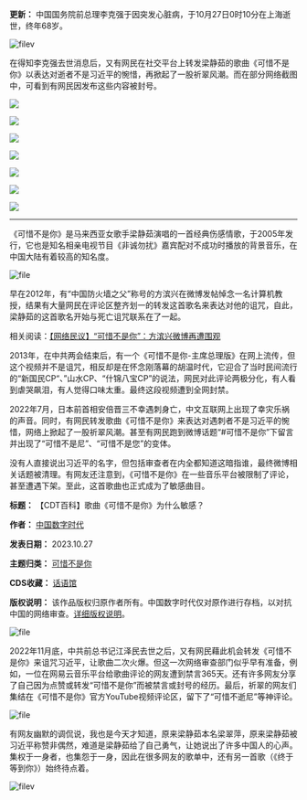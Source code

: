 **更新：** 中国国务院前总理李克强于因突发心脏病，于10月27日0时10分在上海逝世，终年68岁。


![filev](https://chinadigitaltimes.net/chinese/files/2023/10/image-1698389541203.png)


在得知李克强去世消息后，又有网民在社交平台上转发梁静茹的歌曲《可惜不是你》以表达对逝者不是习近平的惋惜，再掀起了一股祈翠风潮。而在部分网络截图中，可看到有网民因发布这些内容被封号。










![]( "可惜不是你分享")









![]( "可惜不是你分享2")









![]( "可惜不是你分享3")









![]( "可惜不是你分享4")









![]( "可惜不是你分享5")









![]( "可惜不是你分享6")









![]( "可惜不是你分享7")










---



《可惜不是你》是马来西亚女歌手梁静茹演唱的一首经典伤感情歌，于2005年发行，它也是知名相亲电视节目《非诚勿扰》嘉宾配对不成功时播放的背景音乐，在中国大陆有着较高的知名度。


![file](https://chinadigitaltimes.net/chinese/files/2023/10/image-1698389592726.png)


早在2012年，有“中国防火墙之父”称号的方滨兴在微博发帖悼念一名计算机教授，结果有大量网民在评论区整齐划一的转发这首歌名来表达对他的诅咒，自此，梁静茹的这首歌名开始与死亡诅咒联系在了一起。


相关阅读：[【网络民议】“可惜不是你”：方滨兴微博再遭围观](https://chinadigitaltimes.net/chinese/237916.html "【网络民议】“可惜不是你”：方滨兴微博再遭围观")


2013年，在中共两会结束后，有一个《可惜不是你-主席总理版》在网上流传，但这个视频并不是诅咒，相反却是在怀念刚落幕的胡温时代，它迎合了当时民间流行的“新国民CP“、”山水CP、“什锦八宝CP”的说法，网民对此评论两极分化，有人看到虐哭飙泪，有人觉得口味太重。最终这段视频遭到全网封禁。



2022年7月，日本前首相安倍晋三不幸遇刺身亡，中文互联网上出现了幸灾乐祸的声音。同时，有网民转发歌曲《可惜不是你》来表达对遇刺者不是习近平的惋惜，网络上掀起了一股祈翠风潮。甚至有网民跑到微博话题“#可惜不是你”下留言并出现了“可惜不是尼”、“可惜不是您”的变体。



没有人直接说出习近平的名字，但包括审查者在内全都知道这暗指谁，最终微博相关话题被清理。有网友还注意到，《可惜不是你》在一些音乐平台被限制了评论，甚至遭遇下架。至此，这首歌曲也正式成为了敏感曲目。




**标题：** 【CDT百科】歌曲《可惜不是你》为什么敏感？  

**作者：** [中国数字时代](https://chinadigitaltimes.net/space/中国数字时代)  

**发表日期：** 2023.10.27  

**主题归类：** [可惜不是你](https://chinadigitaltimes.net/space/可惜不是你)  

**CDS收藏：** [话语馆](https://chinadigitaltimes.net/space/%E8%AF%9D%E8%AF%AD%E9%A6%86)  

**版权说明：** 该作品版权归原作者所有。中国数字时代仅对原作进行存档，以对抗中国的网络审查。[详细版权说明](https://chinadigitaltimes.net/chinese/copyright)。


![file](https://chinadigitaltimes.net/chinese/files/2023/10/image-1698391125756.png)


2022年11月底，中共前总书记江泽民去世之后，又有网民藉此机会转发《可惜不是你》来诅咒习近平，让歌曲二次火爆。但这一次网络审查部门似乎早有准备，例如，一位在网易云音乐平台给歌曲评论的网友遭到禁言365天。还有许多网友分享了自己因为点赞或转发“可惜不是你”而被禁言或封号的经历。最后，祈翠的网友们集结在《可惜不是你》官方YouTube视频评论区，留下了“可惜不逝尼”等神评论。


![file](https://chinadigitaltimes.net/chinese/files/2023/10/image-1698389967498.png)


有网友幽默的调侃说，我也是今天才知道，原来梁静茹本名梁翠萍，原来梁静茹被习近平称赞非偶然，难道是梁静茹给了自己勇气，让她说出了许多中国人的心声。集权于一身者，也集怨于一身，因此在很多网友的歌单中，还有另一首歌（《终于等到你》）始终待点着。


![filev](https://chinadigitaltimes.net/chinese/files/2023/10/image-1698389904626.png)


